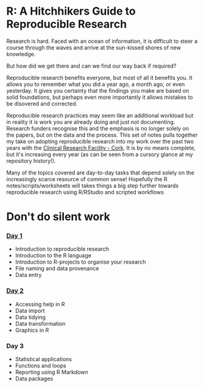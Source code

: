 # R: A Hitchhikers Guide to Reproducible Research
Research is hard. Faced with an ocean of information, it is difficult to steer a course through the waves and arrive at the sun-kissed shores of new knowledge. 

But how did we get there and can we find our way back if required?

Reproducible research benefits everyone, but most of all it benefits you. It allows you to remember what you did a year ago, a month ago, or even yesterday. It gives you certainty that the findings you make are based on solid foundations, but perhaps even more importantly it allows mistakes to be disovered and corrected.

Reproducible research practices may seem like an additional workload but in reality it is work you are already doing and just not documenting. Research funders recognise this and the emphasis is no longer solely on the papers, but on the data and the process. This set of notes pulls together my take on adopting reproducible research into my work over the past two years with the [Clinical Research Facility - Cork](https://crfc.ucc.ie). It is by no means complete, but it's increasing every year (as can be seen from a cursory glance at my repository history!). 

Many of the topics covered are day-to-day tasks that depend solely on the increasingly scarce resource of common sense! Hopefully the R notes/scripts/worksheets will takes things a big step further towards reproducible research using R/RStudio and scripted workflows 

# **Don't do silent work**

### [**Day 1**](https://github.com/bapalmer/R-A_Hitchhikers_Guide_to_Reproducible_Research/tree/master/Day_1)
+ Introduction to reproducible research
+ Introduction to the R language
+ Introduction to R-projects to organise your research
+ File naming and data provenance
+ Data entry

### [**Day 2**](https://github.com/bapalmer/R-A_Hitchhikers_Guide_to_Reproducible_Research/tree/master/Day_2)
+ Accessing help in R
+ Data import
+ Data tidying
+ Data transformation
+ Graphics in R

### **Day 3**
+ Statistical applications
+ Functions and loops
+ Reporting using R Markdown
+ Data packages
